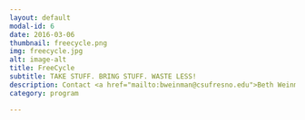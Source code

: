 ```yaml
---
layout: default
modal-id: 6
date: 2016-03-06
thumbnail: freecycle.png
img: freecycle.jpg
alt: image-alt
title: FreeCycle
subtitle: TAKE STUFF. BRING STUFF. WASTE LESS!
description: Contact <a href="mailto:bweinman@csufresno.edu">Beth Weinman</a> to donate ahead of time or come to Earth Day to swap. All leftover items will be donated.
category: program

---
```

